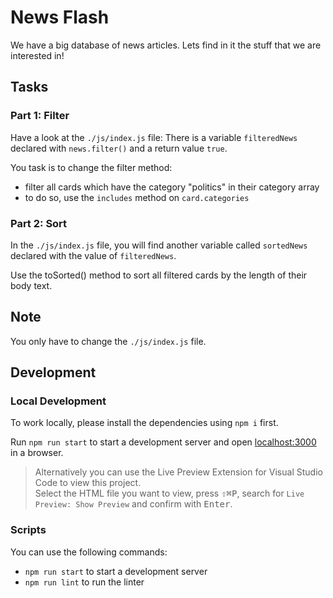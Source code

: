 # News Flash

We have a big database of news articles. Lets find in it the stuff that we are interested in!

## Tasks

### Part 1: Filter

Have a look at the `./js/index.js` file: There is a variable `filteredNews` declared with `news.filter()` and a return value `true`.

You task is to change the filter method:

- filter all cards which have the category "politics" in their category array
- to do so, use the `includes` method on `card.categories`

### Part 2: Sort

In the `./js/index.js` file, you will find another variable called `sortedNews` declared with the value of `filteredNews`.

Use the toSorted() method to sort all filtered cards by the length of their body text.

## Note

You only have to change the `./js/index.js` file.

## Development

### Local Development

To work locally, please install the dependencies using `npm i` first.

Run `npm run start` to start a development server and open [localhost:3000](http://localhost:3000) in a browser.

> Alternatively you can use the Live Preview Extension for Visual Studio Code to view this project.  
> Select the HTML file you want to view, press <kbd>⇧</kbd><kbd>⌘</kbd><kbd>P</kbd>, search for `Live Preview: Show Preview` and confirm with <kbd>Enter</kbd>.

### Scripts

You can use the following commands:

- `npm run start` to start a development server
- `npm run lint` to run the linter
